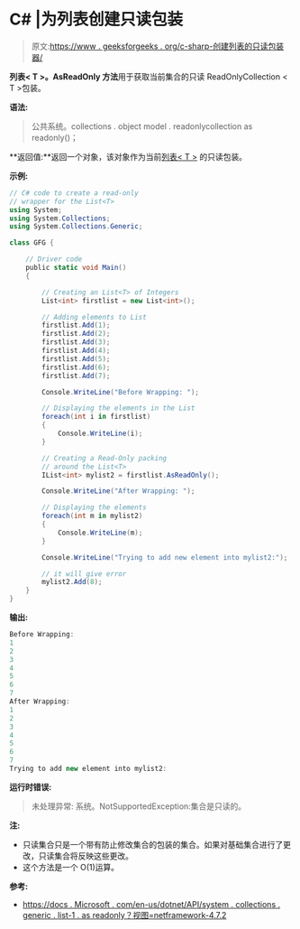 # C# |为列表创建只读包装

> 原文:[https://www . geeksforgeeks . org/c-sharp-创建列表的只读包装器/](https://www.geeksforgeeks.org/c-sharp-creating-a-read-only-wrapper-for-the-list/)

**列表< T >。AsReadOnly 方法**用于获取当前集合的只读 ReadOnlyCollection < T >包装。

**语法:**

> 公共系统。collections . object model . readonlycollection as readonly()；

**返回值:**返回一个对象，该对象作为当前[列表< T >](https://www.geeksforgeeks.org/c-list-class/) 的只读包装。

**示例:**

```cs
// C# code to create a read-only
// wrapper for the List<T>
using System;
using System.Collections;
using System.Collections.Generic;

class GFG {

    // Driver code
    public static void Main()
    {

        // Creating an List<T> of Integers
        List<int> firstlist = new List<int>();

        // Adding elements to List
        firstlist.Add(1);
        firstlist.Add(2);
        firstlist.Add(3);
        firstlist.Add(4);
        firstlist.Add(5);
        firstlist.Add(6);
        firstlist.Add(7);

        Console.WriteLine("Before Wrapping: ");

        // Displaying the elements in the List
        foreach(int i in firstlist)
        {
            Console.WriteLine(i);
        }

        // Creating a Read-Only packing
        // around the List<T>
        IList<int> mylist2 = firstlist.AsReadOnly();

        Console.WriteLine("After Wrapping: ");

        // Displaying the elements
        foreach(int m in mylist2)
        {
            Console.WriteLine(m);
        }

        Console.WriteLine("Trying to add new element into mylist2:");

        // it will give error
        mylist2.Add(8);
    }
}
```

**输出:**

```cs
Before Wrapping: 
1
2
3
4
5
6
7
After Wrapping: 
1
2
3
4
5
6
7
Trying to add new element into mylist2:

```

**运行时错误:**

> 未处理异常:
> 系统。NotSupportedException:集合是只读的。

**注:**

*   只读集合只是一个带有防止修改集合的包装的集合。如果对基础集合进行了更改，只读集合将反映这些更改。
*   这个方法是一个 O(1)运算。

**参考:**

*   [https://docs . Microsoft . com/en-us/dotnet/API/system . collections . generic . list-1 . as readonly？视图=netframework-4.7.2](https://docs.microsoft.com/en-us/dotnet/api/system.collections.generic.list-1.asreadonly?view=netframework-4.7.2)